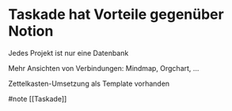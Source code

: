 # Taskade hat Vorteile gegenüber Notion

Jedes Projekt ist nur eine Datenbank

Mehr Ansichten von Verbindungen: Mindmap, Orgchart, …

Zettelkasten-Umsetzung als Template vorhanden

#note [[Taskade]]